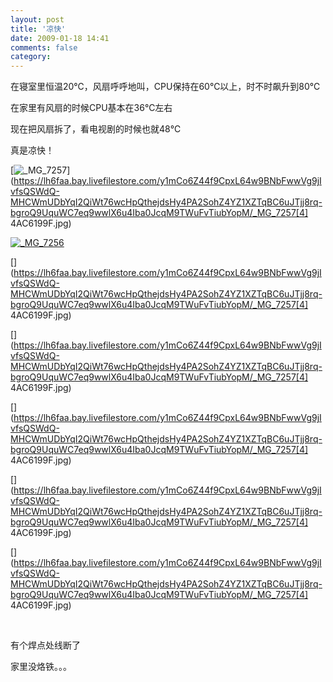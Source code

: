 ```yaml
---
layout: post
title: '凉快'
date: 2009-01-18 14:41
comments: false
category: 
---
```

    

在寝室里恒温20℃，风扇呼呼地叫，CPU保持在60℃以上，时不时飙升到80℃ 

在家里有风扇的时候CPU基本在36℃左右 

现在把风扇拆了，看电视剧的时候也就48℃ 

真是凉快！ 

[![_MG_7257](https://lh6faa.bay.livefilestore.com/y1mosOIrAYvhjgXlfdi2NroP0dp9GbL9RdazlD_evQL3H00G6uuwVXCBW9Q11Mo4oGzN0lFQy8XZw7in-FWnQ1baNdK7eeVH9H4_WjfZGpxURjXxNcG-_bRlY_T3QqIlifw24hCGu6QKY4/_MG_7257_thumb[2].jpg)](https://lh6faa.bay.livefilestore.com/y1mCo6Z44f9CpxL64w9BNbFwwVg9jIvfsQSWdQ-MHCWmUDbYqI2QiWt76wcHpQthejdsHy4PA2SohZ4YZ1XZTqBC6uJTjj8rq-bgroQ9UquWC7eq9wwlX6u4Iba0JcqM9TWuFvTiubYopM/_MG_7257[4] 4AC6199F.jpg)

[![_MG_7256](https://lh6faa.bay.livefilestore.com/y1m7rJBMMFsNDQCVKO5SkwG3xsuHgO3yvuRK3U3VTC3v5OBphERulsVCcQDFgAUjJyleLiJ5CLv4wAhZM5AlpquiW_kTKZcIkshPLvKQ4493F0y5Adwfpm1LG-GPQukF6zUPmrz7rQa-MM/_MG_7256_thumb[2].jpg)](https://lh6faa.bay.livefilestore.com/y1mhddCtw2PrPUvs87QLwPWR84BPoJ3hfGpAfhhiqr8EJdWD4ZYJkSuPEyDJpu0H_FUkBhMDFeF5IvwROgcFyvxSjkAxhTojyLKyeKy42-eyeEBEq95G-4UnPbm070a3PVhwrcpKBIJjyw/_MG_7256[6].jpg)   

[](https://lh6faa.bay.livefilestore.com/y1mCo6Z44f9CpxL64w9BNbFwwVg9jIvfsQSWdQ-MHCWmUDbYqI2QiWt76wcHpQthejdsHy4PA2SohZ4YZ1XZTqBC6uJTjj8rq-bgroQ9UquWC7eq9wwlX6u4Iba0JcqM9TWuFvTiubYopM/_MG_7257[4] 4AC6199F.jpg)  

[](https://lh6faa.bay.livefilestore.com/y1mCo6Z44f9CpxL64w9BNbFwwVg9jIvfsQSWdQ-MHCWmUDbYqI2QiWt76wcHpQthejdsHy4PA2SohZ4YZ1XZTqBC6uJTjj8rq-bgroQ9UquWC7eq9wwlX6u4Iba0JcqM9TWuFvTiubYopM/_MG_7257[4] 4AC6199F.jpg)  

[](https://lh6faa.bay.livefilestore.com/y1mCo6Z44f9CpxL64w9BNbFwwVg9jIvfsQSWdQ-MHCWmUDbYqI2QiWt76wcHpQthejdsHy4PA2SohZ4YZ1XZTqBC6uJTjj8rq-bgroQ9UquWC7eq9wwlX6u4Iba0JcqM9TWuFvTiubYopM/_MG_7257[4] 4AC6199F.jpg)  

[](https://lh6faa.bay.livefilestore.com/y1mCo6Z44f9CpxL64w9BNbFwwVg9jIvfsQSWdQ-MHCWmUDbYqI2QiWt76wcHpQthejdsHy4PA2SohZ4YZ1XZTqBC6uJTjj8rq-bgroQ9UquWC7eq9wwlX6u4Iba0JcqM9TWuFvTiubYopM/_MG_7257[4] 4AC6199F.jpg)  

[](https://lh6faa.bay.livefilestore.com/y1mCo6Z44f9CpxL64w9BNbFwwVg9jIvfsQSWdQ-MHCWmUDbYqI2QiWt76wcHpQthejdsHy4PA2SohZ4YZ1XZTqBC6uJTjj8rq-bgroQ9UquWC7eq9wwlX6u4Iba0JcqM9TWuFvTiubYopM/_MG_7257[4] 4AC6199F.jpg)  

  

有个焊点处线断了 

家里没烙铁。。。  
